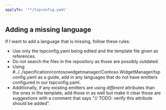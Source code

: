 ```yaml
---
applyTo: '**/tspconfig.yaml'
---
```


## Adding a missing language

If I want to add a language that is missing, follow these rules:
- Use only the tspconfig.yaml being edited and the template file given as references. 
- Do not search the files in the repository as those are possibly outdated.
- Using #../../specification/contosowidgetmanager/Contoso.WidgetManager/tspconfig.yaml as a guide, add in any languages that do not have emitters configured in our tspconfig.yaml.
- Additionally, if any existing emitters are using _different_ attributes than the ones in the template, add those in as well but make it clear those are suggestions with a comment that says "// TODO: verify this attribute should be added".
